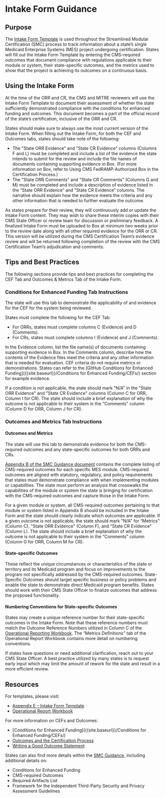 # Intake Form Guidance 

## Purpose

The [Intake Form Template](https://cmsbox.app.box.com/index.php?rm=box_download_shared_file&shared_name=g5nbtla1h303w3keg9fx5pd6aalsuh7z&file_id=f_1379611642948) is used throughout the Streamlined Modular Certification (SMC) process to track information about a state’s single Medicaid Enterprise Systems (MES) project undergoing certification. States will fill out the Intake Form Template by entering the CMS-required outcomes that document compliance with regulations applicable to their module or system, their state-specific outcomes, and the metrics used to show that the project is achieving its outcomes on a continuous basis.

## Using the Intake Form

At the time of the ORR and CR, the CMS and MITRE reviewers will use the Intake Form Template to document their assessment of whether the state sufficiently demonstrated compliance with the conditions for enhanced funding and outcomes. This document becomes a part of the official record of the state’s certification, inclusive of the ORR and CR.  

States should make sure to always use the most current version of the Intake Form. When filling out the Intake Form, for both the CEF and Outcomes tabs, states should take note of the following: 
-	The "State ORR Evidence" and "State CR Evidence" columns (Columns F and L) must be completed and include a list of the evidence the state intends to submit for the review and include the file names of documents containing supporting evidence in Box. (For more information on Box, refer to Using CMS FedRAMP-Authorized Box in the Certification Process.) 
-	The "State ORR Comments" and "State CR Comments" (Columns G and M) must be completed and include a description of evidence listed in the “State ORR Evidence” and “State CR Evidence” columns. The narrative should explain how the evidence meets the criteria and any other information that is needed to further evaluate the outcome. 

As states prepare for their review, they will continuously add or update the Intake Form content. They may wish to share these interim copies with their CMS State Officer or review team for discussion or preliminary feedback. A finalized Intake Form must be uploaded to Box at minimum two weeks prior to the review date along with all other required evidence for the ORR or CR. This version will be utilized during the CMS Certification Team’s evidence review and will be returned following completion of the review with the CMS Certification Team’s adjudication and comments. 

## Tips and Best Practices

The following sections provide tips and best practices for completing the CEF Tab and Outcomes & Metrics Tab of the Intake Form.

### Conditions for Enhanced Funding Tab Instructions  
The state will use this tab to demonstrate the applicability of and evidence for the CEF for the system being reviewed. 
 
States must complete the following for the CEF Tab: 
-	For ORRs, states must complete columns C (Evidence) and D (Comments).
-	For CRs, states must complete columns I (Evidence) and J (Comments).

In the Evidence column, list the file name(s) of documents containing supporting evidence in Box. In the Comments column, describe how the contents of the Evidence files meet the criteria and any other information that is needed for evaluation. CEF criteria do not require metrics or demonstrations. States can refer to the [GitHub Conditions for Enhanced Funding]({{site.baseurl}}/Conditions for Enhanced Funding/CEFs/) section for example evidence.

If a condition is not applicable, the state should mark "N/A" in the "State ORR Evidence" and "State CR Evidence" columns (Column C for ORR, Column I for CR). The state should include a brief explanation of why the outcome is not applicable to their system in the “Comments” column (Column D for ORR, Column J for CR). 

### Outcomes and Metrics Tab Instructions  
#### Outcomes and Metrics
The state will use this tab to demonstrate evidence for both the CMS-required outcomes and any state-specific outcomes for both ORRs and CRs. 

[Appendix B of the SMC Guidance document](https://www.medicaid.gov/medicaid/data-and-systems/downloads/smc-certification-guidance.pdf) contains the complete listing of CMS-required outcomes for each specific MES module. CMS-required outcomes are aligned with statutory, regulatory, and policy requirements that states must demonstrate compliance with when implementing modules or capabilities. The state must perform an analysis that crosswalks the capabilities of the module or system the state is bringing for certification with the CMS-required outcomes and capture those in the Intake Form. 

For a given module or system, all CMS-required outcomes pertaining to that module or system listed in Appendix B should be included in the Intake Form and the state should clearly indicate which outcomes are applicable. If a given outcome is not applicable, the state should mark "N/A" for “Metrics” (Column C), "State ORR Evidence" (Column F), and “State CR Evidence”  (Column L). The state should include a brief explanation of why the outcome is not applicable to their system in the “Comments” column (Column G for ORR, Column M for CR). 

#### State-specific Outcomes
These reflect the unique circumstances or characteristics of the state or territory and its Medicaid program and focus on improvements to the program not specifically addressed by the CMS-required outcomes. State-Specific Outcomes should target specific business or policy problems and enable the state to demonstrate direct Medicaid program benefits. States should work with their CMS State Officer to finalize outcomes that address the proposed functionality.

#### Numbering Conventions for State-specific Outcomes
States may create a unique reference number for their state-specific outcomes in the Intake Form. Note that these reference numbers must match the Outcome Reference Numbers utilized in Column C of the [Operational Reporting Workbook](https://github.com/CMSgov/CMCS-DSG-DSS-Certification/raw/main/Operational%20Report%20Workbook.xlsx). The “Metrics Definitions” tab of the Operational Report Workbook contains more detail on numbering conventions. 

If states have questions or need additional clarification, reach out to your CMS State Officer. A best practice utilized by many states is to request early input which may limit the amount of rework for the state and result in a more efficient review. 

## Resources
For templates, please visit: 
-	[Appendix E – Intake Form Template](https://cmsbox.app.box.com/index.php?rm=box_download_shared_file&shared_name=g5nbtla1h303w3keg9fx5pd6aalsuh7z&file_id=f_1379611642948) 
-	[Operational Report Workbook](https://github.com/CMSgov/CMCS-DSG-DSS-Certification/raw/main/Operational%20Report%20Workbook.xlsx)

For more information on CEFs and Outcomes:
-	[Conditions for Enhanced Funding]({{site.baseurl}}/Conditions for Enhanced Funding/CEFs/) 
-	[Outcomes and the Certification Process]({{site.baseurl}}/certification-process) 
-	[Writing a Good Outcome Statement]({{site.baseurl}}/writing-outcome-statements) 

States can also find more details within the [SMC Guidance](https://www.medicaid.gov/medicaid/data-and-systems/downloads/smc-certification-guidance.pdf), including additional details on:
-	Conditions for Enhanced Funding
-	CMS-required Outcomes
-	Required Artifacts List
-	Framework for the Independent Third-Party Security and Privacy Assessment Guidelines
